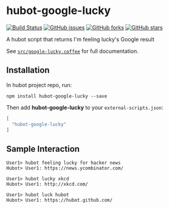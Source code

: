 # hubot-google-lucky

[![Build Status](https://img.shields.io/travis/gableroux/hubot-google-lucky.svg)](http://travis-ci.org/gableroux/hubot-google-lucky)
[![GitHub issues](https://img.shields.io/github/issues/GabLeRoux/hubot-google-lucky.svg)](https://github.com/GabLeRoux/hubot-google-lucky/issues)
[![GitHub forks](https://img.shields.io/github/forks/GabLeRoux/hubot-google-lucky.svg)](https://github.com/GabLeRoux/hubot-google-lucky/network)
[![GitHub stars](https://img.shields.io/github/stars/GabLeRoux/hubot-google-lucky.svg)](https://github.com/GabLeRoux/hubot-google-lucky/stargazers)

A hubot script that returns I'm feeling lucky's Google result

See [`src/google-lucky.coffee`](src/google-lucky.coffee) for full documentation.

## Installation

In hubot project repo, run:

`npm install hubot-google-lucky --save`

Then add **hubot-google-lucky** to your `external-scripts.json`:

```json
[
  "hubot-google-lucky"
]
```

## Sample Interaction

```
User1> hubot feeling lucky for hacker news
Hubot> User1: https://news.ycombinator.com/

User1> hubot lucky xkcd
Hubot> User1: http://xkcd.com/

User1> hubot luck hubot
Hubot> User1: https://hubot.github.com/
```
